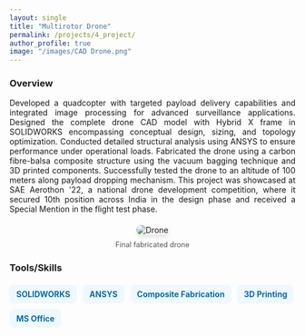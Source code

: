 ```yaml
---
layout: single
title: "Multirotor Drone"
permalink: /projects/4_project/
author_profile: true
image: "/images/CAD Drone.png"
---
```


### Overview
<div style="text-align: justify;">
Developed a quadcopter with targeted payload delivery capabilities and integrated image processing for advanced surveillance applications. Designed the complete drone CAD model with Hybrid X frame in SOLIDWORKS encompassing conceptual design, sizing, and topology optimization. Conducted detailed structural analysis using ANSYS to ensure performance under operational loads. Fabricated the drone using a carbon fibre-balsa composite structure using the vacuum bagging technique and 3D printed components. Successfully tested the drone to an altitude of 100 meters along payload dropping mechanism. This project was showcased at SAE Aerothon '22, a national drone development competition, where it secured 10th position across India in the design phase and received a Special Mention in the flight test phase.
</p>
</div>

<div style="text-align: center; margin: 20px 0;">
  <img src="/images/FinalDrone.png" alt="Drone" style="max-width: 70%; border-radius: 8px; box-shadow: 0 4px 6px rgba(0, 0, 0, 0.1);">
  <p style="font-size: 0.9em; color: #555; margin-top: 10px;">
    Final fabricated drone
  </p>
</div>

### Tools/Skills
<div style="display: flex; flex-wrap: wrap; gap: 10px; margin-top: 20px;">
  <span style="background-color:rgb(239, 248, 255); color: rgb(5, 108, 168); font-size: 14px; font-weight: bold; padding: 8px 12px; border-radius: 8px;">SOLIDWORKS</span>
  <span style="background-color:rgb(239, 248, 255); color: rgb(5, 108, 168); font-size: 14px; font-weight: bold; padding: 8px 12px; border-radius: 8px;">ANSYS</span>
  <span style="background-color:rgb(239, 248, 255); color: rgb(5, 108, 168); font-size: 14px; font-weight: bold; padding: 8px 12px; border-radius: 8px;">Composite Fabrication</span>
  <span style="background-color:rgb(239, 248, 255); color: rgb(5, 108, 168); font-size: 14px; font-weight: bold; padding: 8px 12px; border-radius: 8px;">3D Printing</span>
  <span style="background-color:rgb(239, 248, 255); color: rgb(5, 108, 168); font-size: 14px; font-weight: bold; padding: 8px 12px; border-radius: 8px;">MS Office</span>
</div>


